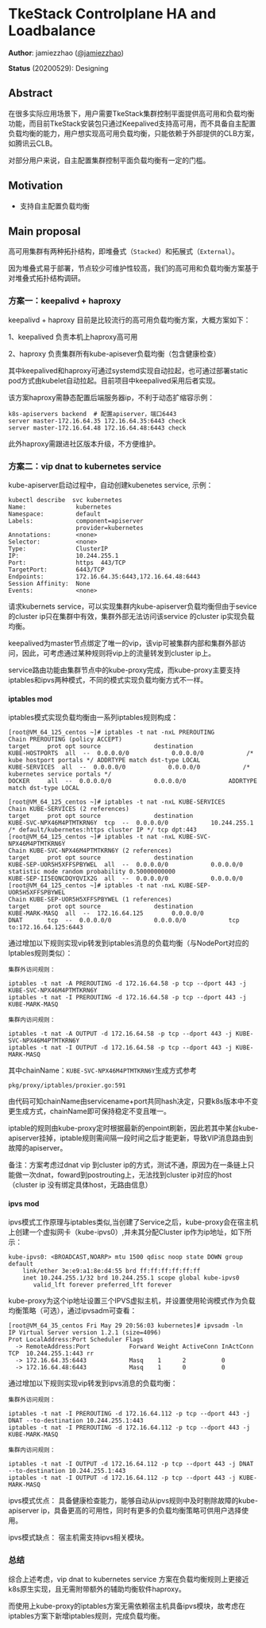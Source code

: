 # TkeStack Controlplane HA and Loadbalance


**Author**: jamiezzhao ([@jamiezzhao](https://github.com/kingofstormland))

**Status** (20200529): Designing

## Abstract

在很多实际应用场景下，用户需要TkeStack集群控制平面提供高可用和负载均衡功能，而目前TkeStack安装包只通过Keepalived支持高可用，而不具备自主配置负载均衡的能力，用户想实现高可用负载均衡，只能依赖于外部提供的CLB方案，如腾讯云CLB。

对部分用户来说，自主配置集群控制平面负载均衡有一定的门槛。

## Motivation

- 支持自主配置负载均衡

## Main proposal
高可用集群有两种拓扑结构，即堆叠式（`Stacked`）和拓展式（`External`）。

因为堆叠式易于部署，节点较少可维护性较高，我们的高可用和负载均衡方案基于对堆叠式拓扑结构调研。

### 方案一：keepalivd + haproxy

keepalivd + haproxy 目前是比较流行的高可用负载均衡方案，大概方案如下：

1、keepalived 负责本机上haproxy高可用

2、haproxy 负责集群所有kube-apisever负载均衡（包含健康检查）

其中keepalived和haproxy可通过systemd实现自动拉起，也可通过部署static pod方式由kubelet自动拉起。目前项目中keepalived采用后者实现。

该方案haproxy需静态配置后端服务器ip，不利于动态扩缩容示例：

```
k8s-apiservers backend  # 配置apiserver，端口6443
server master-172.16.64.35 172.16.64.35:6443 check
server master-172.16.64.48 172.16.64.48:6443 check
```
此外haproxy需跟进社区版本升级，不方便维护。


### 方案二：vip dnat to kubernetes service

kube-apiserver启动过程中，自动创建kubenetes service, 示例：

```
kubectl describe  svc kubernetes
Name:              kubernetes
Namespace:         default
Labels:            component=apiserver
                   provider=kubernetes
Annotations:       <none>
Selector:          <none>
Type:              ClusterIP
IP:                10.244.255.1
Port:              https  443/TCP
TargetPort:        6443/TCP
Endpoints:         172.16.64.35:6443,172.16.64.48:6443
Session Affinity:  None
Events:            <none>
```
请求kubernets service，可以实现集群内kube-apiserver负载均衡但由于sevice 的cluster ip只在集群中有效，集群外部无法访问该service 的cluster ip实现负载均衡。

keepalived为master节点绑定了唯一的vip，该vip可被集群内部和集群外部访问，因此，可考虑通过某种规则将vip上的流量转发到cluster ip上。

service路由功能由集群节点中的kube-proxy完成，而kube-proxy主要支持iptables和ipvs两种模式，不同的模式实现负载均衡方式不一样。

#### iptables mod
iptables模式实现负载均衡由一系列iptables规则构成：
```
[root@VM_64_125_centos ~]# iptables -t nat -nxL PREROUTING
Chain PREROUTING (policy ACCEPT)
target     prot opt source               destination         
KUBE-HOSTPORTS  all  --  0.0.0.0/0            0.0.0.0/0            /* kube hostport portals */ ADDRTYPE match dst-type LOCAL
KUBE-SERVICES  all  --  0.0.0.0/0            0.0.0.0/0            /* kubernetes service portals */
DOCKER     all  --  0.0.0.0/0            0.0.0.0/0            ADDRTYPE match dst-type LOCAL

[root@VM_64_125_centos ~]# iptables -t nat -nxL KUBE-SERVICES
Chain KUBE-SERVICES (2 references)
target     prot opt source               destination         
KUBE-SVC-NPX46M4PTMTKRN6Y  tcp  --  0.0.0.0/0            10.244.255.1         /* default/kubernetes:https cluster IP */ tcp dpt:443
[root@VM_64_125_centos ~]# iptables -t nat -nxL KUBE-SVC-NPX46M4PTMTKRN6Y 
Chain KUBE-SVC-NPX46M4PTMTKRN6Y (2 references)
target     prot opt source               destination         
KUBE-SEP-UOR5H5XFFSPBYWEL  all  --  0.0.0.0/0            0.0.0.0/0            statistic mode random probability 0.50000000000
KUBE-SEP-II5EQNCDQYQVIX2G  all  --  0.0.0.0/0            0.0.0.0/0
[root@VM_64_125_centos ~]# iptables -t nat -nxL KUBE-SEP-UOR5H5XFFSPBYWEL
Chain KUBE-SEP-UOR5H5XFFSPBYWEL (1 references)
target     prot opt source               destination         
KUBE-MARK-MASQ  all  --  172.16.64.125        0.0.0.0/0           
DNAT       tcp  --  0.0.0.0/0            0.0.0.0/0            tcp to:172.16.64.125:6443
```
通过增加以下规则实现vip转发到iptables消息的负载均衡（与NodePort对应的Iptables规则类似）：
```
集群外访问规则：

iptables -t nat -A PREROUTING -d 172.16.64.58 -p tcp --dport 443 -j KUBE-SVC-NPX46M4PTMTKRN6Y
iptables -t nat -I PREROUTING -d 172.16.64.58 -p tcp --dport 443 -j KUBE-MARK-MASQ

集群内访问规则：

iptables -t nat -A OUTPUT -d 172.16.64.58 -p tcp --dport 443 -j KUBE-SVC-NPX46M4PTMTKRN6Y
iptables -t nat -I OUTPUT -d 172.16.64.58 -p tcp --dport 443 -j KUBE-MARK-MASQ
```
其中chainName：`KUBE-SVC-NPX46M4PTMTKRN6Y`生成方式参考

`pkg/proxy/iptables/proxier.go:591`

由代码可知chainName由servicename+port共同hash决定，只要k8s版本中不变更生成方式，chainName即可保持稳定不变且唯一。

iptable的规则由kube-proxy定时根据最新的enpoint刷新，因此若其中某台kube-apiserver挂掉，iptable规则需间隔一段时间之后才能更新，导致VIP消息路由到故障的apiserver。

备注：方案考虑过dnat vip 到cluster ip的方式，测试不通，原因为在一条链上只能做一次dnat，foward到postrouting上，无法找到cluster ip对应的host（cluster ip 没有绑定具体host，无路由信息）

#### ipvs mod
ipvs模式工作原理与iptables类似,当创建了Service之后，kube-proxy会在宿主机上创建一个虚拟网卡（kube-ipvs0）,并未其分配Cluster ip作为ip地址，如下所示：
```
kube-ipvs0: <BROADCAST,NOARP> mtu 1500 qdisc noop state DOWN group default 
    link/ether 3e:e9:a1:8e:d4:55 brd ff:ff:ff:ff:ff:ff
    inet 10.244.255.1/32 brd 10.244.255.1 scope global kube-ipvs0
       valid_lft forever preferred_lft forever
```
kube-proxy为这个ip地址设置三个IPVS虚拟主机，并设置使用轮询模式作为负载均衡策略（可选），通过ipvsadm可查看：
```
[root@VM_64_35_centos Fri May 29 20:56:03 kubernetes]# ipvsadm -ln 
IP Virtual Server version 1.2.1 (size=4096)
Prot LocalAddress:Port Scheduler Flags
  -> RemoteAddress:Port           Forward Weight ActiveConn InActConn
TCP  10.244.255.1:443 rr
  -> 172.16.64.35:6443            Masq    1      2          0         
  -> 172.16.64.48:6443            Masq    1      0          0     
```
通过增加以下规则实现vip转发到ipvs消息的负载均衡：
```
集群外访问规则：

iptables -t nat -I PREROUTING -d 172.16.64.112 -p tcp --dport 443 -j DNAT --to-destination 10.244.255.1:443
iptables -t nat -I PREROUTING -d 172.16.64.112 -p tcp --dport 443 -j KUBE-MARK-MASQ

集群内访问规则：

iptables -t nat -I OUTPUT -d 172.16.64.112 -p tcp --dport 443 -j DNAT --to-destination 10.244.255.1:443
iptables -t nat -I OUTPUT -d 172.16.64.112 -p tcp --dport 443 -j KUBE-MARK-MASQ
```
ipvs模式优点：
具备健康检查能力，能够自动从ipvs规则中及时剔除故障的kube-apiserver ip，具备更高的可用性，同时有更多的负载均衡策略可供用户选择使用。

ipvs模式缺点：
宿主机需支持ipvs相关模块。

### 总结
综合上述考虑，vip dnat to kubernetes service 方案在负载均衡规则上更接近k8s原生实现，且无需附带额外的辅助均衡软件haproxy。

而使用上kube-proxy的iptables方案无需依赖宿主机具备ipvs模块，故考虑在iptables方案下新增iptables规则，完成负载均衡。



